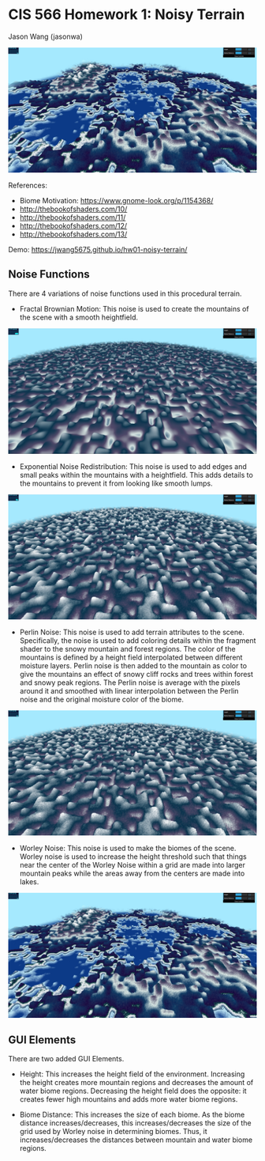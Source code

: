 # CIS 566 Homework 1: Noisy Terrain
Jason Wang (jasonwa)

![](images/fbm+redistribution+perlin+worley.jpg)

References: 
  - Biome Motivation: https://www.gnome-look.org/p/1154368/ 
  - http://thebookofshaders.com/10/
  - http://thebookofshaders.com/11/
  - http://thebookofshaders.com/12/
  - http://thebookofshaders.com/13/

Demo: https://jwang5675.github.io/hw01-noisy-terrain/

## Noise Functions
There are 4 variations of noise functions used in this procedural terrain. 

- Fractal Brownian Motion: This noise is used to create the mountains of the scene with a smooth heightfield.

![](images/fbm.jpg)

- Exponential Noise Redistribution: This noise is used to add edges and small peaks within the mountains with a heightfield. This adds details to the mountains to prevent it from looking like smooth lumps. 

![](images/fbm+redistribution.jpg)

- Perlin Noise: This noise is used to add terrain attributes to the scene. Specifically, the noise is used to add coloring details within the fragment shader to the snowy mountain and forest regions. The color of the mountains is defined by a height field interpolated between different moisture layers. Perlin noise is then added to the mountain as color to give the mountains an effect of snowy cliff rocks and trees within forest and snowy peak regions. The Perlin noise is average with the pixels around it and smoothed with linear interpolation between the Perlin noise and the original moisture color of the biome.


![](images/fbm+redistribution+perlin.jpg)

- Worley Noise: This noise is used to make the biomes of the scene. Worley noise is used to increase the height threshold such that things near the center of the Worley Noise within a grid are made into larger mountain peaks while the areas away from the centers are made into lakes.

![](images/fbm+redistribution+perlin+worley.jpg)

## GUI Elements
There are two added GUI Elements.

- Height: This increases the height field of the environment. Increasing the height creates more mountain regions and decreases the amount of water biome regions. Decreasing the height field does the opposite: it creates fewer high mountains and adds more water biome regions.

- Biome Distance: This increases the size of each biome. As the biome distance increases/decreases, this increases/decreases the size of the grid used by Worley noise in determining biomes. Thus, it increases/decreases the distances between mountain and water biome regions.

